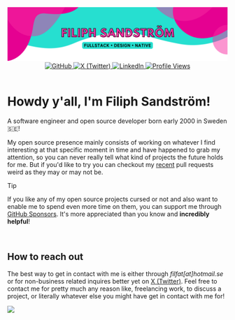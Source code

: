 
<img src="header.svg" alt="Filiph Sandström Banner" />
<div align="center">
    <a href="https://github.com/filiphsps">
        <img src="https://img.shields.io/badge/GitHub-%40filiphsps-239a3b.svg" alt="GitHub"  />
    </a>
    <a href="https://twitter.com/filiphsandstrom">
        <img src="https://img.shields.io/badge/Twitter-%40filiphsandstrom-58a1f2.svg" alt="X (Twitter)" />
    </a>
    <a href="https://www.linkedin.com/in/filiphsandstrom/">
        <img src="https://img.shields.io/badge/Linked-In-0c66c3.svg" alt="LinkedIn" />
    </a>
    <a href="https://github.com/filiphsps">
        <img src="https://komarev.com/ghpvc/?username=filiphsps&color=yellow" alt="Profile Views" />
    </a>
</div>

<br/>

# Howdy y'all, I'm Filiph Sandström!
A software engineer and open source developer born early 2000 in Sweden 🇸🇪!

My open source presence mainly consists of working on whatever I find interesting at that specific moment in time and have happened to grab my attention, so you can never really tell what kind of projects the future holds for me. But if you'd like to try you can checkout my [recent](https://github.com/search?q=is%3Apr+is%3Apublic+author%3Afiliphsps&type=pullrequests&s=created&o=desc) pull requests weird as they may or may not be.

> [!TIP]
> If you like any of my open source projects cursed or not and also want to enable me to spend even more time on them, you can support me through [GitHub Sponsors](https://github.com/sponsors/filiphsps). It's more appreciated than you know and **incredibly helpful**!

<!---
### How We Got Here

Since starting out with software development as a very young kid[^1], I have pretty much managed to work on everything and anything from homebrew apps and games[^2], to a _(really bad)_[^3] HTML renderer [NXTBrowser](https://github.com/filiphsps/NXTBrowser), to the Minecraft Bedrock Edition server software [JSPrismarine](https://github.com/JSPrismarine/JSPrismarine) written entirely in TypeScript, to react components like [react-tender](https://github.com/NordcomInc/react-tender) and utilities like [react-shopify-analytics](https://github.com/NordcomInc/react-shopify-analytics), to just useful and simple [npm packages](https://www.npmjs.com/~filiphsandstrom), to a operating system [SerenityOS](https://github.com/SerenityOS/serenity/commits/master/?author=filiphsps), to a Windows Shell replacement with live-tiles [AdaptiveShell](https://github.com/filiphsps/AdaptiveShell).

[^1]: I started coding at 7 or 8 years old though I didn't really do anything till around the age of 10/11-ish if you don't count smaller text-based games and general scripting.
[^2]: e.g. [WiiCraft](https://github.com/filiphsps/WiiCraft) and [DownloadMii](https://github.com/filiphsps/DownloadMii-3DS), projects I used to work on in my free time as a young-ish teenager.
[^3]: Citation Needed, [xkcd 285](https://xkcd.com/285/).
--->

<br/>

## How to reach out

The best way to get in contact with me is either through _filfat[at]hotmail.se_ or for non-business related inquires better yet on [X (Twitter)](https://twitter.com/filiphsandstrom). Feel free to contact me for pretty much any reason like, freelancing work, to discuss a project, or literally whatever else you might have get in contact with me for!

![](https://hit.yhype.me/github/profile?user_id=108444335)

